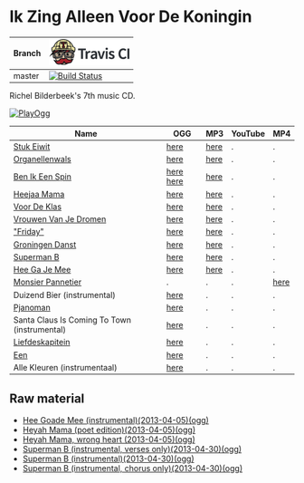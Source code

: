 # Ik Zing Alleen Voor De Koningin

Branch|[![Travis CI logo](TravisCI.png)](https://travis-ci.org)
---|---
master|[![Build Status](https://travis-ci.org/richelbilderbeek/IkZingAlleenVoorDeKoningin.svg?branch=master)](https://travis-ci.org/richelbilderbeek/IkZingAlleenVoorDeKoningin)

Richel Bilderbeek's 7th music CD.

[![PlayOgg](http://static.fsf.org/playogg/Play_ogg_80x15.png "I support PlayOgg!")](http://playogg.org)

Name|OGG|MP3|YouTube|MP4
---|---|---|---|---
[Stuk Eiwit](https://github.com/richelbilderbeek/music/blob/master/StukEiwit.md) |[here](CD07_StukEiwit20070930.ogg)|[here](CD07_StukEiwit20070930.mp3)| . | .
[Organellenwals](https://github.com/richelbilderbeek/music/blob/master/Organellenwals.md) | [here](CD07_Organellenwals.ogg)| [here](CD07_Organellenwals.mp3)| . | . 
[Ben Ik Een Spin](https://github.com/richelbilderbeek/music/blob/master/BenIkEenSpin.md) | [here](CD07_BenIkEenSpin20070610.ogg) [here](CD07_BenIkEenSpin20180227.ogg) | [here](CD07_BenIkEenSpin20070610.mp3)| . | . 
[Heejaa Mama](https://github.com/richelbilderbeek/music/blob/master/HeejaaMama.md) | [here](CD07_HeejaaMama20101211.ogg) | [here](CD07_HeejaaMama20101211.mp3)| . | .
[Voor De Klas](https://github.com/richelbilderbeek/music/blob/master/VoorDeKlas.md) | [here](CD07_VoorDeKlas20101211.ogg) | [here](CD07_VoorDeKlas20101211.mp3)| . | . 
[Vrouwen Van Je Dromen](https://github.com/richelbilderbeek/music/blob/master/VrouwenVanJeDromen.md) | [here](CD07_VrouwenVanJeDromen20110424.ogg) | [here](CD07_VrouwenVanJeDromen20110424.mp3)| . | . 
["Friday"](https://github.com/richelbilderbeek/music/blob/master/Friday.md) | [here](CD07_Friday20110812.ogg) | [here](CD07_Friday20110812.mp3)| . | .
[Groningen Danst](https://github.com/richelbilderbeek/music/blob/master/GroningenDanst.md) | [here](CD07_GroningenDanst20120805.ogg) | [here](CD07_GroningenDanst20120805.mp3)| . | .
[Superman B](https://github.com/richelbilderbeek/music/blob/master/SupermanB.md) | [here](CD07_SupermanB20130621.ogg) | [here](CD07_SupermanB20130621.mp3)| . | . 
[Hee Ga Je Mee](https://github.com/richelbilderbeek/music/blob/master/HeeGaJeMee.md) | [here](CD07_HeeGaJeMee20130622.ogg) | [here](CD07_HeeGaJeMee20130622.mp3)| . | .
[Monsier Pannetier](https://github.com/richelbilderbeek/music/blob/master/MonsieurPannetier.md) | . | . | . | [here](monsieur_pannetier.mp4)
Duizend Bier (instrumental) | [here](CD07_DuizendBier20110205.mp3) | . | . | .
[Pjanoman](https://github.com/richelbilderbeek/music/blob/master/Pjanoman.md) | [here](CD07_Pjanoman20180227.ogg) | . | . | . 
Santa Claus Is Coming To Town (instrumental) | [here](CD07_SantaClausIsComingToTown20180227.ogg) | . | . | . 
[Liefdeskapitein](https://github.com/richelbilderbeek/music/blob/master/Liefdeskapitein.md) | [here](CD07_Liefdeskapitein20180228.ogg) | . | . | . 
[Een](https://github.com/richelbilderbeek/music/blob/master/Een.md) | [here](CD07_Een20180228.ogg) | . | . | . 
Alle Kleuren (instrumentaal)| [here](CD07_AlleKleuren20180228.ogg) | . | . | . 

## Raw material

 * [Hee Goade Mee (instrumental)(2013-04-05)(ogg)](CD07_HeeGoadeMee20130405.ogg)
 * [Heyah Mama (poet edition)(2013-04-05)(ogg)](CD07_HeyahMama20130405.ogg)
 * [Heyah Mama, wrong heart (2013-04-05)(ogg)](CD07_HeyahMama20130405VerkeerdeHart.ogg)
 * [Superman B (instrumental, verses only)(2013-04-30)(ogg)](CD07_SupermanB20130430_1.ogg)
 * [Superman B (instrumental)(2013-04-30)(ogg)](CD07_SupermanB20130430_2.ogg)
 * [Superman B (instrumental, chorus only)(2013-04-30)(ogg)](CD07_SupermanB20130430_3.ogg)
